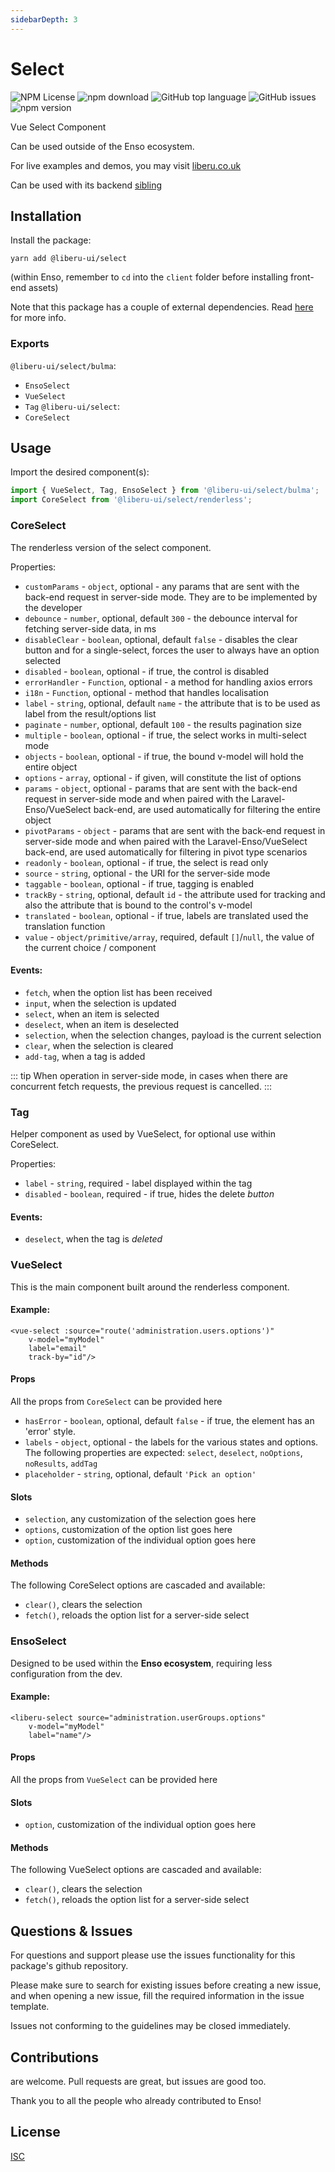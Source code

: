 ```yaml
---
sidebarDepth: 3
---
```


# Select

![NPM License](https://img.shields.io/npm/l/@liberu-ui/select.svg)
![npm download](https://img.shields.io/npm/dm/@liberu-ui/select.svg)
![GitHub top language](https://img.shields.io/github/languages/top/liberu-ui/select.svg)
![GitHub issues](https://img.shields.io/github/issues/liberu-ui/select.svg)
![npm version](https://img.shields.io/npm/v/@liberu-ui/select.svg)

Vue Select Component

Can be used outside of the Enso ecosystem.

For live examples and demos, you may visit [liberu.co.uk](https://www.liberu.co.uk)

Can be used with its backend [sibling](https://github.com/laravel-liberu/Select)

## Installation

Install the package:
```
yarn add @liberu-ui/select
```

(within Enso, remember to `cd` into the `client` folder before installing front-end assets)

Note that this package has a couple of external dependencies. 
Read [here](https://docs.liberu.co.uk/frontend/#other-dependencies) for more info.

### Exports

`@liberu-ui/select/bulma`:
- `EnsoSelect`
- `VueSelect`
- `Tag`
`@liberu-ui/select`:
- `CoreSelect`

## Usage

Import the desired component(s):
```js
import { VueSelect, Tag, EnsoSelect } from '@liberu-ui/select/bulma';
import CoreSelect from '@liberu-ui/select/renderless';
```

### CoreSelect

The renderless version of the select component.

Properties:
- `customParams` - `object`, optional - any params that are sent with the back-end request in server-side mode. They are to be implemented by the developer
- `debounce` - `number`, optional, default `300` - the debounce interval for fetching server-side data, in ms
- `disableClear` - `boolean`, optional, default `false` - disables the clear button and for a single-select, forces the user
to always have an option selected
- `disabled` - `boolean`, optional - if true, the control is disabled
- `errorHandler` - `Function`, optional - a method for handling axios errors
- `i18n` - `Function`, optional - method that handles localisation
- `label` - `string`, optional, default `name` - the attribute that is to be used as label from the result/options list
- `paginate` - `number`, optional, default `100` - the results pagination size
- `multiple` - `boolean`, optional - if true, the select works in multi-select mode
- `objects` - `boolean`, optional - if true, the bound v-model will hold the entire object 
- `options` - `array`, optional - if given, will constitute the list of options 
- `params` - `object`, optional - params that are sent with the back-end request in server-side mode and when paired with the Laravel-Enso/VueSelect back-end, are used automatically for filtering the entire object 
- `pivotParams` - `object` - params that are sent with the back-end request in server-side mode and 
when paired with the Laravel-Enso/VueSelect back-end, are used automatically for filtering in pivot type scenarios
- `readonly` - `boolean`, optional - if true, the select is read only
- `source` - `string`, optional - the URI for the server-side mode 
- `taggable` - `boolean`, optional - if true, tagging is enabled
- `trackBy` - `string`, optional, default `id` - the attribute used for tracking and also the attribute that is bound to the 
control's v-model
- `translated` - `boolean`, optional - if true, labels are translated used the translation function
- `value` - `object/primitive/array`, required, default `[]`/`null`, the value of the current choice / component

#### Events:
- `fetch`, when the option list has been received
- `input`, when the selection is updated
- `select`, when an item is selected
- `deselect`, when an item is deselected
- `selection`, when the selection changes, payload is the current selection
- `clear`, when the selection is cleared
- `add-tag`, when a tag is added

::: tip
When operation in server-side mode, in cases when there are concurrent fetch requests, the previous
request is cancelled.
:::

### Tag

Helper component as used by VueSelect, for optional use within CoreSelect.

Properties:
 - `label` - `string`, required - label displayed within the tag
 - `disabled` - `boolean`, required - if true, hides the delete _button_

#### Events:
- `deselect`, when the tag is _deleted_

### VueSelect

This is the main component built around the renderless component.

#### Example:
```vue
<vue-select :source="route('administration.users.options')"
    v-model="myModel"
    label="email"
    track-by="id"/>
```

#### Props

All the props from `CoreSelect` can be provided here

- `hasError` - `boolean`, optional, default `false` - if true, the element has an 'error' style.
- `labels` - `object`, optional - the labels for the various states and options. 
    The following  properties are expected: `select`, `deselect`, `noOptions`, `noResults`, `addTag`
- `placeholder` - `string`, optional, default `'Pick an option'`

#### Slots
- `selection`, any customization of the selection goes here
- `options`, customization of the option list goes here
- `option`, customization of the individual option goes here

#### Methods
The following CoreSelect options are cascaded and available:
- `clear()`, clears the selection
- `fetch()`, reloads the option list for a server-side select

### EnsoSelect

Designed to be used within the **Enso ecosystem**, requiring less configuration from the dev. 


#### Example:
```vue
<liberu-select source="administration.userGroups.options"
    v-model="myModel"
    label="name"/>
```

#### Props

All the props from `VueSelect` can be provided here

#### Slots
- `option`, customization of the individual option goes here

#### Methods
The following VueSelect options are cascaded and available:
- `clear()`, clears the selection
- `fetch()`, reloads the option list for a server-side select

## Questions & Issues

For questions and support please use the issues functionality
for this package's github repository.

Please make sure to search for existing issues before creating a new issue,
and when opening a new issue, fill the required information in the issue template.

Issues not conforming to the guidelines may be closed immediately.

## Contributions

are welcome. Pull requests are great, but issues are good too.

Thank you to all the people who already contributed to Enso!

## License

[ISC](https://opliberuurce.org/licenses/ISC)
